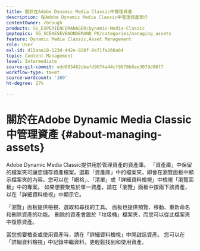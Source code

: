 ```yaml
---
title: 關於在Adobe Dynamic Media Classic中管理資產
description: 在Adobe Dynamic Media Classic中管理資產簡介
contentOwner: rbrough
products: SG_EXPERIENCEMANAGER/Dynamic-Media-Classic
geptopics: SG_SCENESEVENONDEMAND_PK/categories/managing_assets
feature: Dynamic Media Classic,Asset Management
role: User
exl-id: d15aaa18-123d-442e-928f-8e71fa266a64
topic: Content Management
level: Intermediate
source-git-commit: edd893482cbafd9674a44cf9878b8ee3079d98f7
workflow-type: tm+mt
source-wordcount: '169'
ht-degree: 27%

---
```


# 關於在Adobe Dynamic Media Classic中管理資產 {#about-managing-assets}

Adobe Dynamic Media Classic提供用於管理資產的資產庫。 「資產庫」中保留的檔案夾可讓您儲存資產檔案。選取「資產庫」中的檔案夾，即會在瀏覽面板中顯示檔案夾的內容。您可以在「網格」、「清單」或「詳細資料檢視」中檢視「瀏覽面板」中的專案。 如果想要聚焦於單一資產，請在「瀏覽」面板中按兩下該資產，以在「詳細資料檢視」中顯示它。

「瀏覽」面板提供檢視、選取和尋找的工具。 面板也提供預覽、移動、重新命名和刪除資產的功能。 刪除的資產會置於「垃圾桶」檔案夾，而您可以從此檔案夾中復原資產。

當您想要檢查或使用資產時，請在「詳細資料檢視」中開啟該資產。 您可以在「詳細資料檢視」中記錄中繼資料，更輕鬆找到和使用資產。
